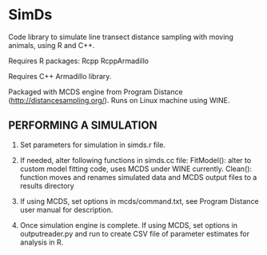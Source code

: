 # SimDs
Code library to simulate line transect distance sampling with moving animals, using R and C++. 

Requires R packages: 
Rcpp
RcppArmadillo

Requires C++ Armadillo library. 

Packaged with MCDS engine from Program Distance (http://distancesampling.org/). Runs on Linux machine using WINE. 

PERFORMING A SIMULATION 
--------------------------------------------

1. Set parameters for simulation in simds.r file. 

2. If needed, alter following functions in simds.cc file: 
  FitModel(): alter to custom model fitting code, uses MCDS under WINE currently. 
  Clean(): function moves and renames simulated data and MCDS output files to a results directory

3. If using MCDS, set options in mcds/command.txt, see Program Distance user manual for description. 

4. Once simulation engine is complete. If using MCDS, set options in outputreader.py and run to create CSV file of parameter estimates for analysis in R. 
